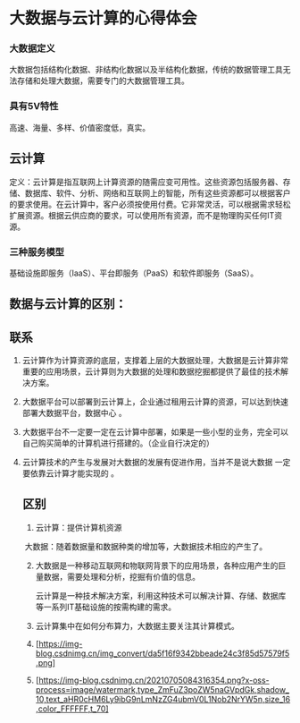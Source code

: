 # 大数据与云计算的心得体会

### 大数据定义

大数据包括结构化数据、非结构化数据以及半结构化数据，传统的数据管理工具无法存储和处理大数据，需要专门的大数据管理工具。

### 具有5V特性

高速、海量、多样、价值密度低，真实。



 

## 云计算

定义：云计算是指互联网上计算资源的随需应变可用性。这些资源包括服务器、存储、数据库、软件、分析、网络和互联网上的智能，所有这些资源都可以根据客户的要求使用。在云计算中，客户必须按使用付费。它非常灵活，可以根据需求轻松扩展资源。根据云供应商的要求，可以使用所有资源，而不是物理购买任何IT资源。

### 三种服务模型

基础设施即服务（IaaS）、平台即服务（PaaS）和软件即服务（SaaS）。

  

## 数据与云计算的区别：

## 联系

1. 云计算作为计算资源的底层，支撑着上层的大数据处理，大数据是云计算非常重要的应用场景，云计算则为大数据的处理和数据挖掘都提供了最佳的技术解决方案。

2. 大数据平台可以部署到云计算上，企业通过租用云计算的资源，可以达到快速部署大数据平台，数据中心 。

3. 大数据平台不一定要一定在云计算中部署，如果是一些小型的业务，完全可以自己购买简单的计算机进行搭建的。（企业自行决定的）

4. 云计算技术的产生与发展对大数据的发展有促进作用，当并不是说大数据 一定要依靠云计算才能实现的 。

   ## 区别

   1. 云计算：提供计算机资源

   ​      大数据：随着数据量和数据种类的增加等，大数据技术相应的产生了。

   2. 大数据是一种移动互联网和物联网背景下的应用场景，各种应用产生的巨量数据，需要处理和分析，挖掘有价值的信息。

      云计算是一种技术解决方案，利用这种技术可以解决计算、存储、数据库等一系列IT基础设施的按需构建的需求。

   3. 云计算集中在如何分布算力，大数据主要关注其计算模式。

   4. [https://img-blog.csdnimg.cn/img_convert/da5f16f9342bbeade24c3f85d57579f5.png]

   5. [https://img-blog.csdnimg.cn/20210705084316354.png?x-oss-process=image/watermark,type_ZmFuZ3poZW5naGVpdGk,shadow_10,text_aHR0cHM6Ly9ibG9nLmNzZG4ubmV0L1Nob2NrYW5n,size_16,color_FFFFFF,t_70]

      
   
   